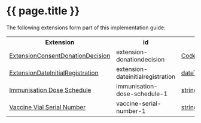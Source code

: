 # {{ page.title }}
The following extensions form part of this implementation guide:

<table class="list" width="100%">
    <tr>
        <th>Extension</th>
        <th>id</th>
        <th>Type</th>
        <th>Context</th>
    </tr>
    <tr>
        <td><a href="StructureDefinition-extension-donationdecision.html">ExtensionConsentDonationDecision</a></td>
        <td>extension-donationdecision</td>
        <td><a href="http://hl7.org/fhir/stu3/datatypes.html#CodeableConcept">CodeableConcept</a></td>
        <td><a href="http://hl7.org/fhir/stu3/Consent.html">Consent</a></td>
    </tr>
    <tr>
        <td><a href="StructureDefinition-extension-dateinitialregistration.html">ExtensionDateInitialRegistration</a></td>
        <td>extension-dateinitialregistration</td>
        <td><a href="http://hl7.org/fhir/stu3/datatypes.html#dateTime">dateTime</a></td>
        <td><a href="http://hl7.org/fhir/stu3/Resource.html">Resource</a></td>
    </tr>
    <tr>
        <td><a href="StructureDefinition-immunisation-dose-schedule-1.html">Immunisation Dose Schedule</a></td>
        <td>immunisation-dose-schedule-1</td>
        <td><a href="http://hl7.org/fhir/stu3/datatypes.html#string">string</a></td>
        <td><a href="http://hl7.org/fhir/STU3/immunization-definitions.html#Immunization.vaccinationProtocol">Immunization.vaccinationProtocol</a></td>
    </tr>
        <tr>
        <td><a href="StructureDefinition-vaccine-serial-number-1.html">Vaccine Vial Serial Number</a></td>
        <td>vaccine-serial-number-1</td>
        <td><a href="http://hl7.org/fhir/stu3/datatypes.html#string">string</a></td>
        <td><a href="http://hl7.org/fhir/STU3/immunization-definitions.html#Immunization">Immunization</a></td>
    </tr>
</table>